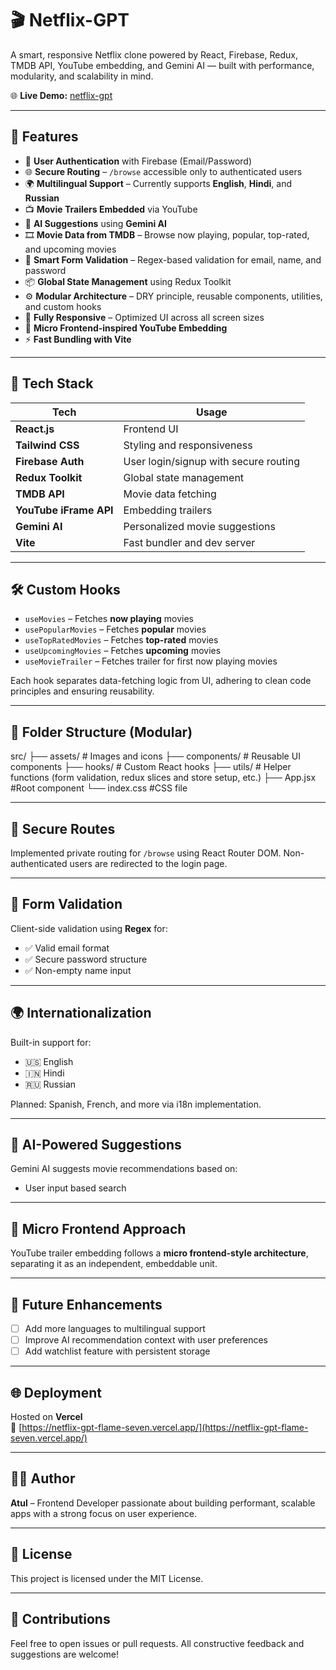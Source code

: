 # 🎬 Netflix-GPT

A smart, responsive Netflix clone powered by React, Firebase, Redux, TMDB API, YouTube embedding, and Gemini AI — built with performance, modularity, and scalability in mind.

🌐 **Live Demo:** [netflix-gpt](https://netflix-gpt-flame-seven.vercel.app/)

---

## 🚀 Features

- 🔐 **User Authentication** with Firebase (Email/Password)
- 🌐 **Secure Routing** – `/browse` accessible only to authenticated users
- 🌍 **Multilingual Support** – Currently supports **English**, **Hindi**, and **Russian**
- 📺 **Movie Trailers Embedded** via YouTube
- 🤖 **AI Suggestions** using **Gemini AI**
- 🎞️ **Movie Data from TMDB** – Browse now playing, popular, top-rated, and upcoming movies
- 🧠 **Smart Form Validation** – Regex-based validation for email, name, and password
- 📦 **Global State Management** using Redux Toolkit
- ⚙️ **Modular Architecture** – DRY principle, reusable components, utilities, and custom hooks
- 📱 **Fully Responsive** – Optimized UI across all screen sizes
- 🧩 **Micro Frontend-inspired YouTube Embedding**
- ⚡ **Fast Bundling with Vite**

---

## 🧰 Tech Stack

| Tech         | Usage                          |
|--------------|--------------------------------|
| **React.js** | Frontend UI                    |
| **Tailwind CSS** | Styling and responsiveness  |
| **Firebase Auth** | User login/signup with secure routing |
| **Redux Toolkit** | Global state management    |
| **TMDB API** | Movie data fetching            |
| **YouTube iFrame API** | Embedding trailers     |
| **Gemini AI** | Personalized movie suggestions |
| **Vite**     | Fast bundler and dev server    |

---

## 🛠️ Custom Hooks

- `useMovies` – Fetches **now playing** movies
- `usePopularMovies` – Fetches **popular** movies
- `useTopRatedMovies` – Fetches **top-rated** movies
- `useUpcomingMovies` – Fetches **upcoming** movies
- `useMovieTrailer` – Fetches trailer for first now playing movies

Each hook separates data-fetching logic from UI, adhering to clean code principles and ensuring reusability.

---

## 📁 Folder Structure (Modular)

src/
├── assets/ # Images and icons
├── components/ # Reusable UI components
├── hooks/ # Custom React hooks
├── utils/ # Helper functions (form validation, redux slices and store setup, etc.)
├── App.jsx #Root component
└── index.css #CSS file

---

## 🔐 Secure Routes

Implemented private routing for `/browse` using React Router DOM. Non-authenticated users are redirected to the login page.

---

## 🧪 Form Validation

Client-side validation using **Regex** for:

- ✅ Valid email format
- ✅ Secure password structure
- ✅ Non-empty name input

---

## 🌍 Internationalization

Built-in support for:

- 🇺🇸 English
- 🇮🇳 Hindi
- 🇷🇺 Russian

Planned: Spanish, French, and more via i18n implementation.

---

## 🧠 AI-Powered Suggestions

Gemini AI suggests movie recommendations based on:

- User input based search

---

## 🧪 Micro Frontend Approach

YouTube trailer embedding follows a **micro frontend-style architecture**, separating it as an independent, embeddable unit.

---

## 🧳 Future Enhancements

- [ ] Add more languages to multilingual support
- [ ] Improve AI recommendation context with user preferences
- [ ] Add watchlist feature with persistent storage

---

## 🌐 Deployment

Hosted on **Vercel**  
🔗 [https://netflix-gpt-flame-seven.vercel.app/](https://netflix-gpt-flame-seven.vercel.app/)

---

## 🧑‍💻 Author

**Atul** – Frontend Developer passionate about building performant, scalable apps with a strong focus on user experience.

---

## 📄 License

This project is licensed under the MIT License.

---

## 🙌 Contributions

Feel free to open issues or pull requests. All constructive feedback and suggestions are welcome!
